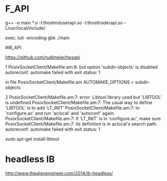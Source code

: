 # F_API
g++ -o main *.o -l:thostmduserapi.so -l:thosttraderapi.so -L/usr/local/include/


exec:
luit -encoding gbk ./main



#IB_API

https://github.com/rudimeier/twsapi


1 PosixSocketClient/Makefile.am:8: but option 'subdir-objects' is disabled
autoreconf: automake failed with exit status: 1

  in file PosixSocketClient/Makefile.am 
  AUTOMAKE_OPTIONS = subdir-objects 


2 PosixSocketClient/Makefile.am:7: error: Libtool library used but 'LIBTOOL' is undefined
PosixSocketClient/Makefile.am:7:   The usual way to define 'LIBTOOL' is to add 'LT_INIT'
PosixSocketClient/Makefile.am:7:   to 'configure.ac' and run 'aclocal' and 'autoconf' again.
PosixSocketClient/Makefile.am:7:   If 'LT_INIT' is in 'configure.ac', make sure
PosixSocketClient/Makefile.am:7:   its definition is in aclocal's search path.
autoreconf: automake failed with exit status: 1


  sudo apt-get install libtool


# headless IB
  http://www.thealgoengineer.com/2014/ib-headless/
